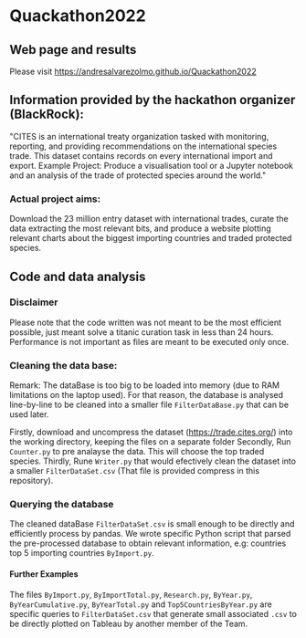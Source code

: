 # Quackathon2022
## Web page and results
Please visit https://andresalvarezolmo.github.io/Quackathon2022

## Information provided by the hackathon organizer (BlackRock): 
"CITES is an international treaty organization tasked with monitoring, reporting, and providing recommendations on the international species trade. This dataset contains records on every international import and export. Example Project: Produce a visualisation tool or a Jupyter notebook and an analysis of the trade of protected species around the world."

### Actual project aims: 
Download the 23 million entry dataset with international trades, curate the data extracting the most relevant bits, and produce a website plotting relevant charts about the biggest importing countries and traded protected species.

## Code and data analysis
### Disclaimer
Please note that the code written was not meant to be the most efficient possible, just meant solve a titanic curation task in less than 24 hours. Performance is not important as files are meant to be executed only once.

### Cleaning the data base:
Remark: The dataBase is too big to be loaded into memory (due to RAM limitations on the laptop used). For that reason, the database is analysed line-by-line to be cleaned into a smaller file `FilterDataBase.py` that can be used later.

Firstly, download and uncompress the dataset (https://trade.cites.org/) into the working directory, keeping the files on a separate folder
Secondly, Run `Counter.py` to pre analayse the data. This will choose the top traded species.
Thirdly, Rune `Writer.py` that would efectively clean the dataset into a smaller `FilterDataSet.csv` (That file is provided compress in this repository).

### Querying the database
The cleaned dataBase `FilterDataSet.csv` is small enough to be directly and efficiently process by pandas. We wrote specific Python script that parsed the pre-processed database to obtain relevant information, e.g: countries top 5 importing countries `ByImport.py`.

#### Further Examples
The files `ByImport.py`, `ByImportTotal.py`, `Research.py`, `ByYear.py`, `ByYearCumulative.py`, `ByYearTotal.py` and `Top5CountriesByYear.py` are specific queries to `FilterDataSet.csv` that generate small associated `.csv` to be directly plotted on Tableau by another member of the Team.
